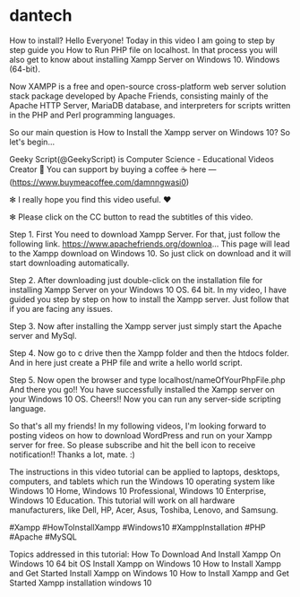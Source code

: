 # dantech
 How to install?
Hello Everyone! Today in this video I am going to step by step guide you How to  Run PHP file on localhost. In that process you will also get to know about installing Xampp Server on Windows 10. Windows (64-bit).

Now XAMPP is a free and open-source cross-platform web server solution stack package developed by Apache Friends, consisting mainly of the Apache HTTP Server, MariaDB database, and interpreters for scripts written in the PHP and Perl programming languages.

So our main question is How to Install the Xampp server on Windows 10? 
So let's begin...

Geeky Script(@GeekyScript) is Computer Science - Educational Videos Creator 🎉
You can support by buying a coffee ☕️ here —
(https://www.buymeacoffee.com/damnngwasi0)

✻ I really hope you find this video useful. ♥

✻ Please click on the CC button to read the subtitles of this video.

Step 1. First You need to download Xampp Server. For that, just follow the following link.
https://www.apachefriends.org/downloa...
This page will lead to the Xampp download on Windows 10. So just click on download and it will start downloading automatically. 

Step 2. After downloading just double-click on the installation file for installing Xampp Server on your Windows 10 OS. 64 bit. In my video, I have guided you step by step on how to install the Xampp server. Just follow that if you are facing any issues. 

Step 3. Now after installing the Xampp server just simply start the Apache server and MySql.

Step 4. Now go to c drive then the Xampp folder and then the htdocs folder. And in here just create a PHP file and write a hello world script.

Step 5. Now open the browser and type localhost/nameOfYourPhpFile.php
And there you go!!
You have successfully installed the Xampp server on your Windows 10 OS. Cheers!! 
Now you can run any server-side scripting language.

So that's all my friends! In my following videos, I'm looking forward to posting videos on how to download WordPress and run on your Xampp server for free. So please subscribe and hit the bell icon to receive notification!!
Thanks a lot, mate. :)

The instructions in this video tutorial can be applied to laptops, desktops, computers, and tablets which run the Windows 10 operating system like Windows 10 Home, Windows 10 Professional, Windows 10 Enterprise, Windows 10 Education. This tutorial will work on all hardware manufacturers, like Dell, HP, Acer, Asus, Toshiba, Lenovo, and Samsung.

#Xampp #HowToInstallXampp #Windows10 #XamppInstallation #PHP #Apache #MySQL

Topics addressed in this tutorial:
How To Download And Install Xampp On Windows 10 64 bit OS
Install Xampp on Windows 10
How to Install Xampp and Get Started
Install Xampp on Windows 10
How to Install Xampp and Get Started
Xampp installation windows 10
